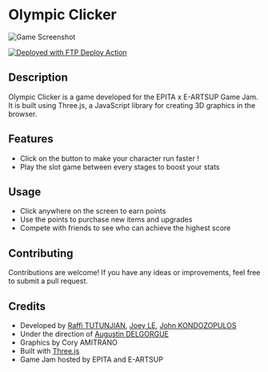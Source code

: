 # Olympic Clicker

![Game Screenshot](screenshot.png)

[<img alt="Deployed with FTP Deploy Action" src="https://img.shields.io/badge/Deployed With-FTP DEPLOY ACTION-%3CCOLOR%3E?style=for-the-badge&color=2b9348">](https://github.com/SamKirkland/FTP-Deploy-Action)

## Description
Olympic Clicker is a game developed for the EPITA x E-ARTSUP Game Jam. It is built using Three.js, a JavaScript library for creating 3D graphics in the browser.

## Features
- Click on the button to make your character run faster !
- Play the slot game between every stages to boost your stats

## Usage
- Click anywhere on the screen to earn points
- Use the points to purchase new items and upgrades
- Compete with friends to see who can achieve the highest score

## Contributing
Contributions are welcome! If you have any ideas or improvements, feel free to submit a pull request.

## Credits
- Developed by [Raffi TUTUNJIAN](https://github.com/RaffiTutun01), [Joey LE](https://github.com/Dynistrios), [John KONDOZOPULOS](https://github.com/JohnKondo)
- Under the direction of [Augustin DELGORGUE](https://github.com/II-Vinos-II)
- Graphics by Cory AMITRANO
- Built with [Three.js](https://threejs.org/)
- Game Jam hosted by EPITA and E-ARTSUP